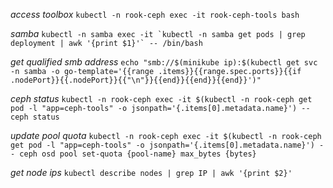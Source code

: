 *access toolbox*
```kubectl -n rook-ceph exec -it rook-ceph-tools bash```

*samba*
```kubectl -n samba exec -it `kubectl -n samba get pods | grep deployment | awk '{print $1}'` -- /bin/bash```

*get qualified smb address*
```echo "smb://$(minikube ip):$(kubectl get svc -n samba -o go-template='{{range .items}}{{range.spec.ports}}{{if .nodePort}}{{.nodePort}}{{"\n"}}{{end}}{{end}}{{end}}')"```

*ceph status*
```kubectl -n rook-ceph exec -it $(kubectl -n rook-ceph get pod -l "app=ceph-tools" -o jsonpath='{.items[0].metadata.name}') -- ceph status```

*update pool quota*
```kubectl -n rook-ceph exec -it $(kubectl -n rook-ceph get pod -l "app=ceph-tools" -o jsonpath='{.items[0].metadata.name}') -- ceph osd pool set-quota {pool-name} max_bytes {bytes}```

*get node ips*
```kubectl describe nodes | grep IP | awk '{print $2}'```